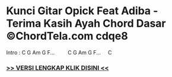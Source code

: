 
 # Kunci Gitar Opick Feat Adiba - Terima Kasih Ayah Chord Dasar ©ChordTela.com cdqe8


Intro : C G Am G F...         C G Am G F...     C

###  <a href="https://shortlighzx.web.app?sq=Kunci Gitar Opick Feat Adiba - Terima Kasih Ayah Chord Dasar ©ChordTela.com"> >> VERSI LENGKAP KLIK DISINI << </a>
